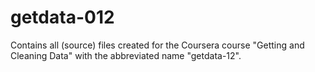 # getdata-012
Contains all (source) files created for the Coursera course "Getting and Cleaning Data" with the abbreviated name "getdata-12".
